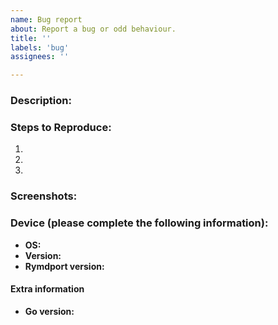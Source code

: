 ```yaml
---
name: Bug report
about: Report a bug or odd behaviour.
title: ''
labels: 'bug'
assignees: ''

---
```


<!-- Please search for open issues that relate to the same problem before opening a new one. -->

### Description:
<!-- Provide a clear and concise description of the bug. -->


### Steps to Reproduce:
<!-- Please provide a set of steps to reproduce the bug. -->
1. 
2. 
3. 

### Screenshots:
<!-- If applicable, add screenshots or gifs to help showcase the bug. -->

### Device (please complete the following information):
- **OS:** <!-- [e.g. Linux, MacOS or Windows] -->
- **Version:** <!-- [e.g. 5.10.3, 10.13.2 High Sierra or 10] -->
- **Rymdport version:** <!-- [e.g. 3.0.0 or git SHA] -->

#### Extra information
<!-- These fields are only relevant if you are compiling locally and can be removed if you are not. -->
- **Go version:** <!-- [e.g. 1.15.6] -->
